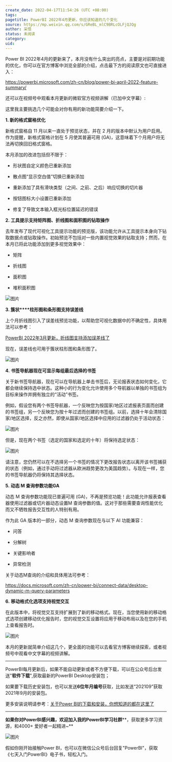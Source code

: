 ```yaml
---
create_date: 2022-04-17T11:54:26 (UTC +08:00)
tags: 
pagetitle: PowerBI 2022年4月更新，你应该知道的几个变化
source: https://mp.weixin.qq.com/s/GReBL_mlC9BRLcOLFjQJQg
author: 采悟
status: 未阅读
category: 
uid: 
---
```


Power BI 2022年4月的更新来了，本月没有什么突出的亮点，主要是对前期功能的优化，你可以在官方博客中浏览全部的介绍，点击最下方的阅读原文也可直接进入：

https://powerbi.microsoft.com/zh-cn/blog/power-bi-april-2022-feature-summary/

还可以在视频号中观看本月更新的微软官方视频讲解（已加中文字幕）:

这里我主要挑选几个可能会对你有用的新功能简要介绍一下。

**1\. 新的格式窗格优化**

新格式窗格自 11 月以来一直处于预览状态，并在 2 月的版本中默认为用户启用。作为提醒，新格式窗格计划在 5 月使其普遍可用 (GA)，这意味着下个月用户将无法再切换回旧格式窗格。

本月添加的改进包括但不限于：

-   形状图自定义颜色已重新添加
    
-   散点图“显示空白值”切换已重新添加
    
-   重新添加了具有滑块类型（之间、之前、之后）响应切换的切片器
    
-   按钮图标大小设置已重新添加
    
-   修复了导致文本输入框光标位置延迟的错误
    

**2. 工具提示支持矩阵图、折线图和面积图的钻取操作**

去年发布了现代可视化工具提示功能的预览版，该功能允许从工具提示本身向下钻取数据点或钻取操作。初始预览不包括对一些内置视觉效果的钻取支持；然而，在本月已将此功能添加到更多视觉效果中：

-   矩阵
    
-   折线图
    
-   面积图
    
-   堆积面积图
    

![图片](https://mmbiz.qpic.cn/mmbiz_png/aHEbZtANQJMSTOH7IyGoHVdezA5pdYyDIAQUStRe2qRWXRehoLFhlstt6LrqRKRH5viaiaweicrqHdRUXxw7Vic1ug/640?wx_fmt=png&wxfrom=5&wx_lazy=1&wx_co=1)

**3\. 簇状****柱形图和条形图支持误差线**

上个月折线图引入了误差线预览功能，以帮助您可视化数据中的不确定性，具体用法可以参考：

[PowerBI 2022年3月更新，折线图支持添加误差线了](http://mp.weixin.qq.com/s?__biz=MzA4MzQwMjY4MA==&mid=2484079538&idx=1&sn=db3d9ce423d4c771891cd86e586fb9c6&chksm=8e13a165b9642873e5162a3b25f7ad2bd1b0e04e0f572cc77fc7195642806869e545cfd74e7e&scene=21#wechat_redirect)

现在，误差线也可用于簇状柱形图和条形图了。

![图片](https://mmbiz.qpic.cn/mmbiz_png/aHEbZtANQJMSTOH7IyGoHVdezA5pdYyDB5o5zuKwQqKibHQP7z6BFrXY3nrjrfhDyXPV5VtlmyTKRl7QDLCkYnw/640?wx_fmt=png&wxfrom=5&wx_lazy=1&wx_co=1)

**4. 书签导航器现在可显示每组最后选择的书签**

关于新书签导航器，现在可以在导航器上单击书签后，无论报表状态如何变化，它都会继续保持选中状态。这种小的行为变化允许使用多个导航器以单独的书签组为目标来操作并拥有独立的“活动”书签。

例如，假设您有两个书签导航器，一个反映您为按国家/地区过滤报表页面而创建的书签组，另一个反映您为按十年过滤而创建的书签组。以前，选择十年会清除国家/地区选择，反之亦然，即使从国家/地区选择中应用的过滤器仍处于活动状态：

![图片](https://mmbiz.qpic.cn/mmbiz_png/aHEbZtANQJMrCniaicR5CeERwYpbwXlApqCCTNnoqXf2HnB1gYhlNYZtjS43mWo5Vz3JqVg1WauBiaCpCeWFkVacQ/640?wx_fmt=png&wxfrom=5&wx_lazy=1&wx_co=1)

但是，现在两个书签（选定的国家和选定的十年）将保持选定状态：

![图片](https://mmbiz.qpic.cn/mmbiz_png/aHEbZtANQJMrCniaicR5CeERwYpbwXlApqXZgDtx2qGDRa5oOFibvBjGQUFDhFGfWnv1II3B6Jps4dIqsQ1niciapKQ/640?wx_fmt=png&wxfrom=5&wx_lazy=1&wx_co=1)

请注意，您仍然可以在不选择另一个书签的情况下更改报告状态以离开该书签捕获的状态（例如，通过手动将过滤器从欧洲趋势更改为美国趋势）。与现在一样，您的书签导航器仍将保持其选择状态。

**5. **动态 M 查询参数功能GA****

动态 M 查询参数功能现已普遍可用 (GA)，不再是预览功能！此功能允许报表查看器使用过滤器或切片器动态设置M 查询参数的值。这对于那些需要查询性能优化而又不牺牲报告交互性的人特别有用。

作为此 GA 版本的一部分，动态 M 查询参数现在与以下 AI 功能兼容：

-   问答
    
-   分解树
    
-   关键影响者
    
-   异常检测
    

关于动态M查询的介绍和具体用法可参考：

https://docs.microsoft.com/zh-cn/power-bi/connect-data/desktop-dynamic-m-query-parameters

**6.** **移动格式化选项支持视觉交互**

在此版本中，将视觉交互支持扩展到了新的移动格式。现在，当您使用新的移动格式选项创建移动优化报告时，您的视觉交互设置将应用于移动布局以及在您的手机上查看报告时。

![图片](https://mmbiz.qpic.cn/mmbiz_jpg/aHEbZtANQJMSTOH7IyGoHVdezA5pdYyDicmyWiag6bdQpLia85ibYHOwictJaPQ25xIBXiaR4TgiaJFo8wyz3ugsgib41A/640?wx_fmt=jpeg&wxfrom=5&wx_lazy=1&wx_co=1)

本月的更新就简单介绍这几个，更全面的功能可以去看官方博客继续探索，或者视频号中观看中文字幕的视频讲解。

___

PowerBI每月更新后，如果不能自动更新或者不方便下载，可以在公众号后台发送"**软件下载**",获取最新的PowerBI Desktop安装包；

如果要下载历史安装包，也可以发送**6位年月编号**获取，比如发送“202109”获取2021年9月的安装包。

更多安装说明请参考：[关于Power BI的下载和安装，你想知道的都在这里了](http://mp.weixin.qq.com/s?__biz=MzA4MzQwMjY4MA==&mid=2484078648&idx=1&sn=7e53496bd78498ed962696055a500474&chksm=8e13a2efb9642bf98bb73de730c5141d61eb2dfd22e1781c2603745137302ea56ba2ae4dd6ba&scene=21#wechat_redirect)

___

**如果你对PowerBI感兴趣，欢迎加入我的PowerBI学习社群****，获取更多学习资源，和4000+ 爱好者一起精进~**  

![图片](https://mmbiz.qpic.cn/mmbiz_png/aHEbZtANQJMFLnwgdbghRHPLicKRaV70mVCZVq8Fhm46rkciaeOrLFJCv5f1omJxF8256YogHflkicEDM29aUMtaA/640?wx_fmt=png&wxfrom=5&wx_lazy=1&wx_co=1)

假如你刚开始接触Power BI，也可以在微信公众号后台回复"PowerBI"，获取《七天入门PowerBI》电子书，轻松入门。
